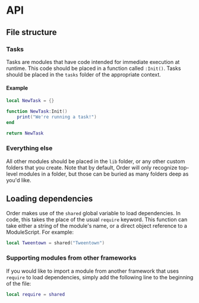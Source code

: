 # API

## File structure

### Tasks
Tasks are modules that have code intended for immediate execution at runtime. This code should be placed in a function called `:Init()`. Tasks should be placed in the `tasks` folder of the appropriate context.
#### Example
```lua
local NewTask = {}

function NewTask:Init()
	print("We're running a task!")
end

return NewTask
```

### Everything else
All other modules should be placed in the `lib` folder, or any other custom folders that you create. Note that by default, Order will only recognize top-level modules in a folder, but those can be buried as many folders deep as you'd like.

## Loading dependencies
Order makes use of the `shared` global variable to load dependencies. In code, this takes the place of the usual `require` keyword. This function can take either a string of the module's name, or a direct object reference to a ModuleScript.
For example:
```lua
local Tweentown = shared("Tweentown")
```

### Supporting modules from other frameworks
If you would like to import a module from another framework that uses `require` to load dependencies, simply add the following line to the beginning of the file:
```lua
local require = shared
```